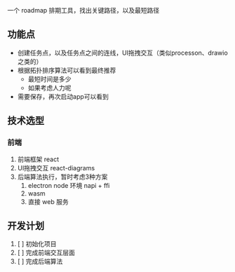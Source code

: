 
一个 roadmap 排期工具，找出关键路径，以及最短路径

## 功能点
- 创建任务点，以及任务点之间的连线，UI拖拽交互（类似processon、drawio之类的）
- 根据拓扑排序算法可以看到最终推荐
  - 最短时间是多少
  - 如果考虑人力呢
- 需要保存，再次启动app可以看到
## 技术选型

### 前端
1. 前端框架 react
2. UI拖拽交互 react-diagrams
3. 后端算法执行，暂时考虑3种方案
   1. electron node 环境 napi + ffi
   2. wasm
   3. 直接 web 服务



## 开发计划

1. [ ] 初始化项目
2. [ ] 完成前端交互层面
3. [ ] 完成后端算法